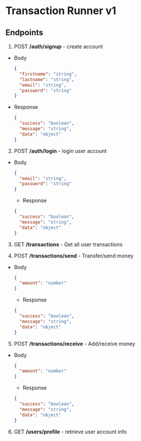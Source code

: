 # Transaction Runner v1

## Endpoints

1. POST **/auth/signup** - create account

- Body

  ```json
  {
    "firstname": "string",
    "lastname": "string",
    "email": "string",
    "password": "string"
  }
  ```

- Response
  ```json
  {
    "success": "boolean",
    "message": "string",
    "data": "object"
  }
  ```

2. POST **/auth/login** - login user account

- Body

  ```json
  {
    "email": "string",
    "password": "string"
  }
  ```

  - Response

  ```json
  {
    "success": "boolean",
    "message": "string",
    "data": "object"
  }
  ```

3. GET **/transactions** - Get all user transactions

4. POST **/transactions/send** - Transfer/send money

- Body

  ```json
  {
    "amount": "number"
  }
  ```

  - Response

  ```json
  {
    "success": "boolean",
    "message": "string",
    "data": "object"
  }
  ```

5. POST **/transactions/receive** - Add/receive money

- Body

  ```json
  {
    "amount": "number"
  }
  ```

  - Response

  ```json
  {
    "success": "boolean",
    "message": "string",
    "data": "object"
  }
  ```

6. GET **/users/profile** - retrieve user account info
